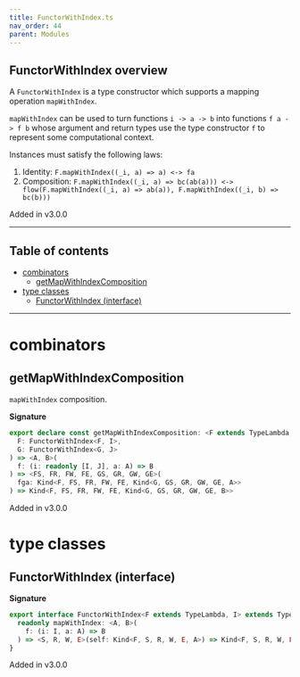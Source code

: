 ```yaml
---
title: FunctorWithIndex.ts
nav_order: 44
parent: Modules
---
```


## FunctorWithIndex overview

A `FunctorWithIndex` is a type constructor which supports a mapping operation `mapWithIndex`.

`mapWithIndex` can be used to turn functions `i -> a -> b` into functions `f a -> f b` whose argument and return types use the type
constructor `f` to represent some computational context.

Instances must satisfy the following laws:

1. Identity: `F.mapWithIndex((_i, a) => a) <-> fa`
2. Composition: `F.mapWithIndex((_i, a) => bc(ab(a))) <-> flow(F.mapWithIndex((_i, a) => ab(a)), F.mapWithIndex((_i, b) => bc(b)))`

Added in v3.0.0

---

<h2 class="text-delta">Table of contents</h2>

- [combinators](#combinators)
  - [getMapWithIndexComposition](#getmapwithindexcomposition)
- [type classes](#type-classes)
  - [FunctorWithIndex (interface)](#functorwithindex-interface)

---

# combinators

## getMapWithIndexComposition

`mapWithIndex` composition.

**Signature**

```ts
export declare const getMapWithIndexComposition: <F extends TypeLambda, I, G extends TypeLambda, J>(
  F: FunctorWithIndex<F, I>,
  G: FunctorWithIndex<G, J>
) => <A, B>(
  f: (i: readonly [I, J], a: A) => B
) => <FS, FR, FW, FE, GS, GR, GW, GE>(
  fga: Kind<F, FS, FR, FW, FE, Kind<G, GS, GR, GW, GE, A>>
) => Kind<F, FS, FR, FW, FE, Kind<G, GS, GR, GW, GE, B>>
```

Added in v3.0.0

# type classes

## FunctorWithIndex (interface)

**Signature**

```ts
export interface FunctorWithIndex<F extends TypeLambda, I> extends TypeClass<F> {
  readonly mapWithIndex: <A, B>(
    f: (i: I, a: A) => B
  ) => <S, R, W, E>(self: Kind<F, S, R, W, E, A>) => Kind<F, S, R, W, E, B>
}
```

Added in v3.0.0
